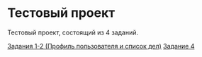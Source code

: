 # Тестовый проект

Тестовый проект, состоящий из 4 заданий.

[Задания 1-2 (Профиль пользователя и список дел)]()
[Задание 4]()

